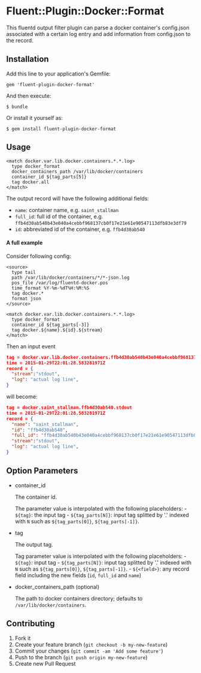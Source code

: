 # Fluent::Plugin::Docker::Format

This fluentd output filter plugin can parse a docker container's config.json associated with a certain log entry and add information from config.json to the record.


## Installation

Add this line to your application's Gemfile:

    gem 'fluent-plugin-docker-format'

And then execute:

    $ bundle

Or install it yourself as:

    $ gem install fluent-plugin-docker-format


## Usage

```
<match docker.var.lib.docker.containers.*.*.log>
  type docker_format
  docker_containers_path /var/lib/docker/containers
  container_id ${tag_parts[5]}
  tag docker.all
</match>
```

The output record will have the following additional fields:
  - `name`: container name, e.g. `saint_stallman`
  - `full_id`: full id of the container,
    e.g. `ffb4d30ab540b43e040a4cebbf968137cb0f17e21e61e90547113dfb83e3df79`
  - `id`: abbreviated id of the container, e.g. `ffb4d30ab540`

#### A full example

Consider following config:

```
<source>
  type tail
  path /var/lib/docker/containers/*/*-json.log
  pos_file /var/log/fluentd-docker.pos
  time_format %Y-%m-%dT%H:%M:%S
  tag docker.*
  format json
</source>

<match docker.var.lib.docker.containers.*.*.log>
  type docker_format
  container_id ${tag_parts[-3]}
  tag docker.${name}.${id}.${stream}
</match>
```

Then an input event

```json
tag = docker.var.lib.docker.containers.ffb4d30ab540b43e040a4cebbf968137cb0f17e21e61e90547113dfb83e3df79.ffb4d30ab540b43e040a4cebbf968137cb0f17e21e61e90547113dfb83e3df79-json.log
time = 2015-01-29T22:01:28.583281971Z
record = {
  "stream":"stdout",
  "log": "actual log line",
}
```

will become:

```json
tag = docker.saint_stallman.ffb4d30ab540.stdout
time = 2015-01-29T22:01:28.583281971Z
record = {
  "name": "saint_stallman",
  "id": "ffb4d30ab540",
  "full_id": "ffb4d30ab540b43e040a4cebbf968137cb0f17e21e61e90547113dfb83e3df79",
  "stream":"stdout",
  "log": "actual log line",
}
```

## Option Parameters

- container_id

    The container id.

    The parameter value is interpolated with the following placeholders:
      - `${tag}`: the input tag
      - `${tag_parts[N]}`: input tag splitted by '.' indexed with `N` such as
        `${tag_parts[0]}`, `${tag_parts[-1]}`. 

- tag

    The output tag.

    Tag parameter value is interpolated with the following placeholders:
      - `${tag}`: input tag
      - `${tag_parts[N]}`: input tag splitted by '.' indexed with `N` such as
        `${tag_parts[0]}`, `${tag_parts[-1]}`. 
      - `${<field>}`: any record field including the new fields
	(`id`, `full_id` and `name`)

- docker_containers_path (optional)

    The path to docker containers directory;
    defaults to `/var/lib/docker/containers`.

## Contributing

1. Fork it
2. Create your feature branch (`git checkout -b my-new-feature`)
3. Commit your changes (`git commit -am 'Add some feature'`)
4. Push to the branch (`git push origin my-new-feature`)
5. Create new Pull Request
